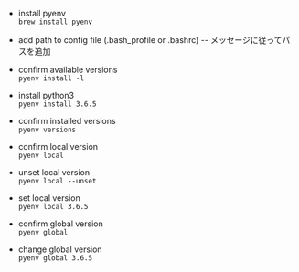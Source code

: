 - install pyenv  
`brew install pyenv`

- add path to config file (.bash_profile or .bashrc)
-- メッセージに従ってパスを追加

- confirm available versions  
`pyenv install -l`

- install python3  
`pyenv install 3.6.5`


- confirm installed versions  
`pyenv versions`

- confirm local version  
`pyenv local`

- unset local version  
`pyenv local --unset`

- set local version  
`pyenv local 3.6.5`

- confirm global version  
`pyenv global `

- change global version  
`pyenv global 3.6.5`

